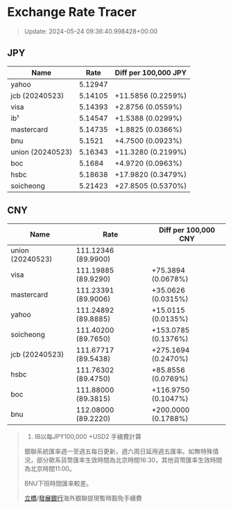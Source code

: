 # Exchange Rate Tracer

> Update: 2024-05-24 09:36:40.998428+00:00

## JPY

| Name             |    Rate | Diff per 100,000 JPY   |
|------------------|---------|------------------------|
| yahoo            | 5.12947 |                        |
| jcb (20240523)   | 5.14105 | +11.5856 (0.2259%)     |
| visa             | 5.14393 | +2.8756 (0.0559%)      |
| ib¹              | 5.14547 | +1.5388 (0.0299%)      |
| mastercard       | 5.14735 | +1.8825 (0.0366%)      |
| bnu              | 5.1521  | +4.7500 (0.0923%)      |
| union (20240523) | 5.16343 | +11.3280 (0.2199%)     |
| boc              | 5.1684  | +4.9720 (0.0963%)      |
| hsbc             | 5.18638 | +17.9820 (0.3479%)     |
| soicheong        | 5.21423 | +27.8505 (0.5370%)     |

## CNY

| Name             | Rate                | Diff per 100,000 CNY   |
|------------------|---------------------|------------------------|
| union (20240523) | 111.12346	(89.9900) |                        |
| visa             | 111.19885	(89.9290) | +75.3894 (0.0678%)     |
| mastercard       | 111.23391	(89.9006) | +35.0626 (0.0315%)     |
| yahoo            | 111.24892	(89.8885) | +15.0115 (0.0135%)     |
| soicheong        | 111.40200	(89.7650) | +153.0785 (0.1376%)    |
| jcb (20240523)   | 111.67717	(89.5438) | +275.1694 (0.2470%)    |
| hsbc             | 111.76302	(89.4750) | +85.8556 (0.0769%)     |
| boc              | 111.88000	(89.3815) | +116.9750 (0.1047%)    |
| bnu              | 112.08000	(89.2220) | +200.0000 (0.1788%)    |


> 1. IB以每JPY100,000 +USD2 手續費計算
>
> 銀聯系統匯率週一至週五每日更新，週六周日延用週五匯率。如無特殊情況，部分歐系貨幣匯率生效時間為北京時間16:30，其他貨幣匯率生效時間為北京時間11:00。
>
> BNU下班時間匯率較差。
>
> [立橋](https://www.wlbank.com.mo/uploads/ueditor/file/20181211/1544536513900230.pdf)/[發展銀行](https://www.mdb.com.mo/Service_Charges_20230728.pdf)海外銀聯提現暫時豁免手續費

